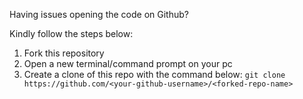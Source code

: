 Having issues opening the code on Github?

Kindly follow the steps below:

1. Fork this repository
2. Open a new terminal/command prompt on your pc
2. Create a clone of this repo with the command below:
`git clone https://github.com/<your-github-username>/<forked-repo-name>`  